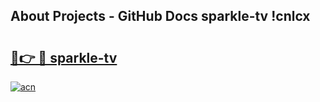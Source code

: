 ## About Projects - GitHub Docs sparkle-tv !cnlcx

# <h2><a href="https://andorid.site?title=sparkle-tv&ref=13PRO">🔗👉 🔴 sparkle-tv</a></h2>

[![acn](https://github.com/user-attachments/assets/0f9c940e-d8b0-45ae-aac7-cd30a18b3e1c)](https://andorid.site?title=sparkle-tv&ref=13PRO)

